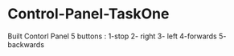 # Control-Panel-TaskOne
 Built Contorl Panel  5 buttons :  1-stop  2- right 3- left 4-forwards 5- backwards 

